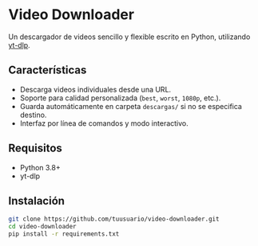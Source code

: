 # Video Downloader

Un descargador de videos sencillo y flexible escrito en Python, utilizando [yt-dlp](https://github.com/yt-dlp/yt-dlp).

## Características
- Descarga videos individuales desde una URL.
- Soporte para calidad personalizada (`best`, `worst`, `1080p`, etc.).
- Guarda automáticamente en carpeta `descargas/` si no se especifica destino.
- Interfaz por línea de comandos y modo interactivo.

## Requisitos
- Python 3.8+
- yt-dlp

## Instalación
```bash
git clone https://github.com/tuusuario/video-downloader.git
cd video-downloader
pip install -r requirements.txt
